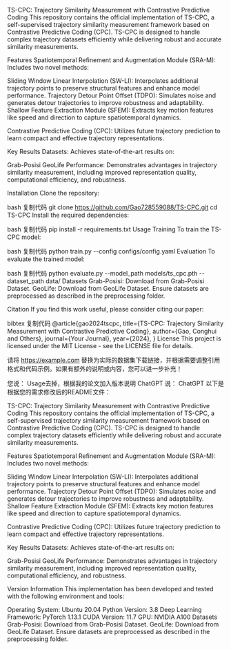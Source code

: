 TS-CPC: Trajectory Similarity Measurement with Contrastive Predictive Coding
This repository contains the official implementation of TS-CPC, a self-supervised trajectory similarity measurement framework based on Contrastive Predictive Coding (CPC). TS-CPC is designed to handle complex trajectory datasets efficiently while delivering robust and accurate similarity measurements.

Features
Spatiotemporal Refinement and Augmentation Module (SRA-M):
Includes two novel methods:

Sliding Window Linear Interpolation (SW-LI): Interpolates additional trajectory points to preserve structural features and enhance model performance.
Trajectory Detour Point Offset (TDPO): Simulates noise and generates detour trajectories to improve robustness and adaptability.
Shallow Feature Extraction Module (SFEM):
Extracts key motion features like speed and direction to capture spatiotemporal dynamics.

Contrastive Predictive Coding (CPC):
Utilizes future trajectory prediction to learn compact and effective trajectory representations.

Key Results
Datasets:
Achieves state-of-the-art results on:

Grab-Posisi
GeoLife
Performance:
Demonstrates advantages in trajectory similarity measurement, including improved representation quality, computational efficiency, and robustness.

Installation
Clone the repository:

bash
复制代码
git clone https://github.com/Gao728559088/TS-CPC.git
cd TS-CPC
Install the required dependencies:

bash
复制代码
pip install -r requirements.txt
Usage
Training
To train the TS-CPC model:

bash
复制代码
python train.py --config configs/config.yaml
Evaluation
To evaluate the trained model:

bash
复制代码
python evaluate.py --model_path models/ts_cpc.pth --dataset_path data/
Datasets
Grab-Posisi: Download from Grab-Posisi Dataset.
GeoLife: Download from GeoLife Dataset.
Ensure datasets are preprocessed as described in the preprocessing folder.

Citation
If you find this work useful, please consider citing our paper:

bibtex
复制代码
@article{gao2024tscpc,
  title={TS-CPC: Trajectory Similarity Measurement with Contrastive Predictive Coding},
  author={Gao, Conghui and Others},
  journal={Your Journal},
  year={2024},
}
License
This project is licensed under the MIT License - see the LICENSE file for details.

请将 https://example.com 替换为实际的数据集下载链接，并根据需要调整引用格式和代码示例。如果有额外的说明或内容，您可以进一步补充！






您说：
Usage去掉，根据我的论文加入版本说明
ChatGPT 说：
ChatGPT
以下是根据您的需求修改后的README文件：

TS-CPC: Trajectory Similarity Measurement with Contrastive Predictive Coding
This repository contains the official implementation of TS-CPC, a self-supervised trajectory similarity measurement framework based on Contrastive Predictive Coding (CPC). TS-CPC is designed to handle complex trajectory datasets efficiently while delivering robust and accurate similarity measurements.

Features
Spatiotemporal Refinement and Augmentation Module (SRA-M):
Includes two novel methods:

Sliding Window Linear Interpolation (SW-LI): Interpolates additional trajectory points to preserve structural features and enhance model performance.
Trajectory Detour Point Offset (TDPO): Simulates noise and generates detour trajectories to improve robustness and adaptability.
Shallow Feature Extraction Module (SFEM):
Extracts key motion features like speed and direction to capture spatiotemporal dynamics.

Contrastive Predictive Coding (CPC):
Utilizes future trajectory prediction to learn compact and effective trajectory representations.

Key Results
Datasets:
Achieves state-of-the-art results on:

Grab-Posisi
GeoLife
Performance:
Demonstrates advantages in trajectory similarity measurement, including improved representation quality, computational efficiency, and robustness.

Version Information
This implementation has been developed and tested with the following environment and tools:

Operating System: Ubuntu 20.04
Python Version: 3.8
Deep Learning Framework: PyTorch 1.13.1
CUDA Version: 11.7
GPU: NVIDIA A100
Datasets
Grab-Posisi: Download from Grab-Posisi Dataset.
GeoLife: Download from GeoLife Dataset.
Ensure datasets are preprocessed as described in the preprocessing folder.
